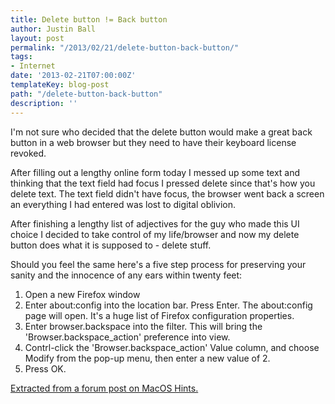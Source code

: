 ```yaml
---
title: Delete button != Back button
author: Justin Ball
layout: post
permalink: "/2013/02/21/delete-button-back-button/"
tags:
- Internet
date: '2013-02-21T07:00:00Z'
templateKey: blog-post
path: "/delete-button-back-button"
description: ''
---
```


I'm not sure who decided that the delete button would make a great back button in a web browser but they need to have their keyboard license revoked. 

After filling out a lengthy online form today I messed up some text and thinking that the text field had focus I pressed delete since that's how you delete text. The text field didn't have focus, the browser went back a screen an everything I had entered was lost to digital oblivion.

After finishing a lengthy list of adjectives for the guy who made this UI choice I decided to take control of my life/browser and now my delete button does what it is supposed to - delete stuff.

Should you feel the same here's a five step process for preserving your sanity and the innocence of any ears within twenty feet:

1.  Open a new Firefox window
2.  Enter about:config into the location bar. Press Enter. The about:config page will open. It's a huge list of Firefox configuration properties.
3.  Enter browser.backspace into the filter. This will bring the 'Browser.backspace_action' preference into view.
4.  Contrl-click the 'Browser.backspace_action' Value column, and choose Modify from the pop-up menu, then enter a new value of 2.
5.  Press OK.

[Extracted from a forum post on MacOS Hints.][1]

 [1]: http://hints.macworld.com/article.php?story=20070511123925218
